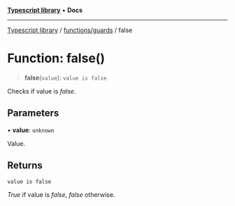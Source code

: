 [**Typescript library**](../../../index.md) • **Docs**

***

[Typescript library](../../../modules.md) / [functions/guards](../index.md) / false

# Function: false()

> **false**(`value`): `value is false`

Checks if value is _false_.

## Parameters

• **value**: `unknown`

Value.

## Returns

`value is false`

_True_ if value is _false_, _false_ otherwise.
